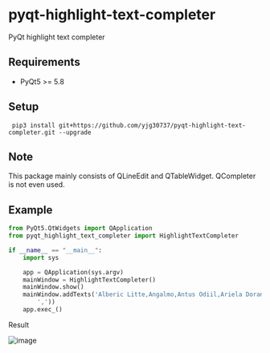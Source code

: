 # pyqt-highlight-text-completer
PyQt highlight text completer

## Requirements
*  PyQt5 >= 5.8

## Setup
``` pip3 install git+https://github.com/yjg30737/pyqt-highlight-text-completer.git --upgrade```

## Note
This package mainly consists of QLineEdit and QTableWidget. QCompleter is not even used.

## Example
```python
from PyQt5.QtWidgets import QApplication
from pyqt_highlight_text_completer import HighlightTextCompleter

if __name__ == "__main__":
    import sys

    app = QApplication(sys.argv)
    mainWindow = HighlightTextCompleter()
    mainWindow.show()
    mainWindow.addTexts('Alberic Litte,Angalmo,Antus Odiil,Ariela Doran,Arriana Valga,Athragar,Bittneld the Curse-Bringer,Carmen Litte,Casta Scribonia,Chanel,Chorrol Jailor,Chorrol Soldier,City Watch,Dar-Ma,Earana,Emfrid,Estelle Renoit,Eugal Belette,Fighters Guild Porter,Francois Motierre,Gaturn gro-Gonk,Glistel,Gureryne Selvilo,Honditar,Jirolin Doran,Kurz gro-Baroth,Laythe Wavrick,Lazy Kaslowyn,Lum gro-Baroth,Malintus Ancrus,Modryn Oreyn,Nardhil,Nermus the Mooch,Orag gra-Bargol,Orgnolf Hairy-Legs,Orok gro-Ghoth,Otius Loran,Rallus Odiil,Rasheda,Rena Bruiant,Reynald Jemane,Rimalus Bruiant,Seed-Neeus,Talasma,Teekeeus,Valus Odiil,Vilena Donton,Wallace'.split(
        ','))
    app.exec_()
```

Result

![image](https://user-images.githubusercontent.com/55078043/146474104-44a42dc3-0b80-49d5-9571-dec2f83e3b47.png)





